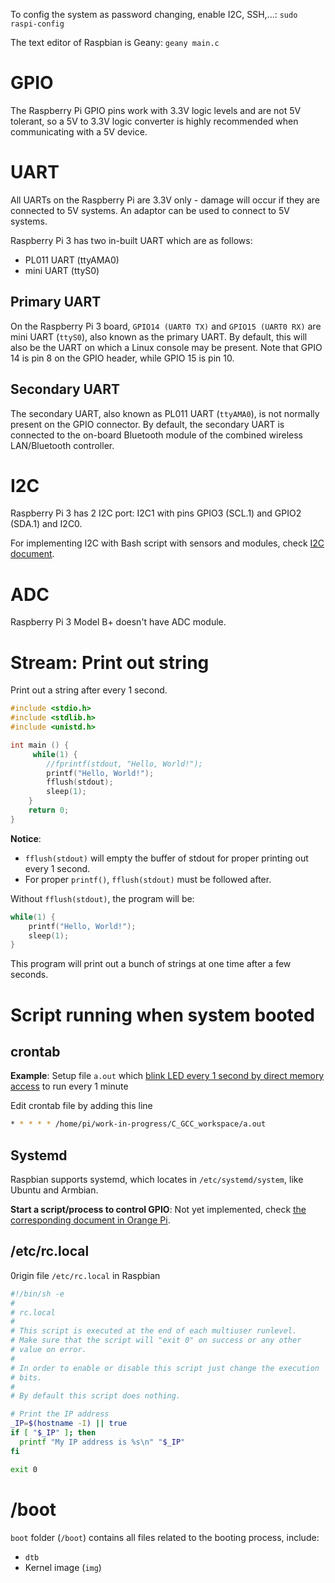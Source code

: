 To config the system as password changing, enable I2C, SSH,...: ``sudo raspi-config``

The text editor of Raspbian is Geany: ``geany main.c``

# GPIO

The Raspberry Pi GPIO pins work with 3.3V logic levels and are not 5V tolerant, so a 5V to 3.3V logic converter is highly recommended when communicating with a 5V device.

# UART

All UARTs on the Raspberry Pi are 3.3V only - damage will occur if they are connected to 5V systems. An adaptor can be used to connect to 5V systems. 

Raspberry Pi 3 has two in-built UART which are as follows:

* PL011 UART (ttyAMA0)
* mini UART (ttyS0)

## Primary UART

On the Raspberry Pi 3 board, ``GPIO14 (UART0 TX)`` and ``GPIO15 (UART0 RX)`` are mini UART (``ttyS0``), also known as the primary UART. By default, this will also be the UART on which a Linux console may be present. Note that GPIO 14 is pin 8 on the GPIO header, while GPIO 15 is pin 10.

## Secondary UART

The secondary UART, also known as PL011 UART (``ttyAMA0``), is not normally present on the GPIO connector. By default, the secondary UART is connected to the on-board Bluetooth module of the combined wireless LAN/Bluetooth controller.

# I2C

Raspberry Pi 3 has 2 I2C port: I2C1 with pins GPIO3 (SCL.1) and GPIO2 (SDA.1) and I2C0.

For implementing I2C with Bash script with sensors and modules, check [I2C document](I2C.md).

# ADC

Raspberry Pi 3 Model B+ doesn't have ADC module.

# Stream: Print out string

Print out a string after every 1 second. 

```c
#include <stdio.h>
#include <stdlib.h>
#include <unistd.h>

int main () {
     while(1) {
		//fprintf(stdout, "Hello, World!");
		printf("Hello, World!");
		fflush(stdout);
		sleep(1);
	}
    return 0;
}

```

**Notice**: 

* ``fflush(stdout)`` will empty the buffer of stdout for proper printing out every 1 second.
* For proper ``printf()``, ``fflush(stdout)`` must be followed after.

Without ``fflush(stdout)``, the program will be:

```c
while(1) {
	printf("Hello, World!");
	sleep(1);
}
```

This program will print out a bunch of strings at one time after a few seconds.

# Script running when system booted

## crontab

**Example**: Setup file ``a.out`` which [blink LED every 1 second by direct memory access](https://github.com/TranPhucVinh/Raspberry-Pi-C/blob/main/Physical%20layer/GPIO/direct_register_access_control_gpio.c) to run every 1 minute

Edit crontab file by adding this line

```sh
* * * * * /home/pi/work-in-progress/C_GCC_workspace/a.out
```
## Systemd

Raspbian supports systemd, which locates in ``/etc/systemd/system``, like Ubuntu and Armbian.

**Start a script/process to control GPIO**: Not yet implemented, check [the corresponding document in Orange Pi](https://github.com/TranPhucVinh/Orange-Pi/blob/master/Physical%20layer/Systemd.md#example-start-a-scriptprocess-to-blink-on-board-red-led).

## /etc/rc.local

0rigin file ``/etc/rc.local`` in Raspbian 

```sh
#!/bin/sh -e
#
# rc.local
#
# This script is executed at the end of each multiuser runlevel.
# Make sure that the script will "exit 0" on success or any other
# value on error.
#
# In order to enable or disable this script just change the execution
# bits.
#
# By default this script does nothing.

# Print the IP address
_IP=$(hostname -I) || true
if [ "$_IP" ]; then
  printf "My IP address is %s\n" "$_IP"
fi

exit 0
```

# /boot

``boot`` folder (``/boot``) contains all files related to the booting process, include:

* ``dtb``
* Kernel image (``img``)